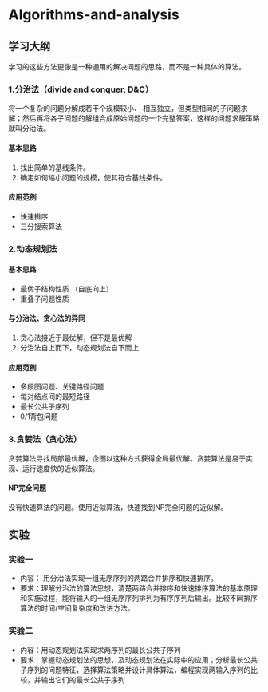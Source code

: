 # Algorithms-and-analysis


## 学习大纲

学习的这些方法更像是一种通用的解决问题的思路，而不是一种具体的算法。

### 1.分治法（divide and conquer, D&C）

将一个复杂的问题分解成若干个规模较小、 相互独立，但类型相同的子问题求解；然后再将各子问题的解组合成原始问题的一个完整答案，这样的问题求解策略就叫分治法。

#### 基本思路

1. 找出简单的基线条件。
2. 确定如何缩小问题的规模，使其符合基线条件。

#### 应用范例

+ 快速排序
+ 三分搜索算法

### 2.动态规划法

#### 基本思路

+ 最优子结构性质 （自底向上）
+ 重叠子问题性质

#### 与分治法、贪心法的异同

1. 贪心法接近于最优解，但不是最优解
2. 分治法自上而下，动态规划法自下而上

#### 应用范例

+ 多段图问题、关键路径问题
+ 每对结点间的最短路径
+ 最长公共子序列
+ 0/1背包问题

### 3.贪婪法（贪心法）

贪婪算法寻找局部最优解，企图以这种方式获得全局最优解。贪婪算法是易于实现、运行速度快的近似算法。

#### NP完全问题

没有快速算法的问题。使用近似算法，快速找到NP完全问题的近似解。


## 实验

### 实验一

+ 内容： 用分治法实现一组无序序列的两路合并排序和快速排序。
+ 要求：理解分治法的算法思想，清楚两路合并排序和快速排序算法的基本原理和实施过程，能将输入的一组无序序列排列为有序序列后输出。比较不同排序算法的时间/空间复杂度和改进方法。

### 实验二

+ 内容：用动态规划法实现求两序列的最长公共子序列
+ 要求：掌握动态规划法的思想，及动态规划法在实际中的应用；分析最长公共子序列的问题特征，选择算法策略并设计具体算法，编程实现两输入序列的比较，并输出它们的最长公共子序列
